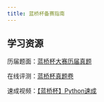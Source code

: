```yaml
---
title: 蓝桥杯备赛指南
---
```


## 学习资源

历届题面：[蓝桥杯大赛历届真题](https://www.lanqiao.cn/courses/2786)

在线评测：[蓝桥杯真题卷](https://www.lanqiao.cn/paper/)

速成视频：[【蓝桥杯】Python速成](https://space.bilibili.com/398421867/channel/collectiondetail?sid=4898042)
